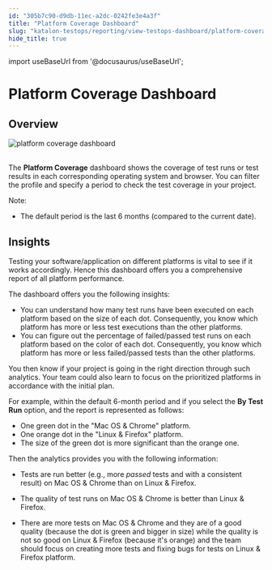 ```yaml
---
id: "305b7c90-d9db-11ec-a2dc-0242fe3e4a3f"
title: "Platform Coverage Dashboard"
slug: "katalon-testops/reporting/view-testops-dashboard/platform-coverage-dashboard"
hide_title: true
---
```

import useBaseUrl from '@docusaurus/useBaseUrl';

    

# <a id="id_dashboard-platform-coverage" class="anchor_top_offset"/><a id="ariaid-title1" class="anchor_top_offset"/>Platform Coverage Dashboard

    
    
  

## <a id="id_1" class="anchor_top_offset"/>Overview

<p xmlns="http://www.w3.org/1999/xhtml" className="p">   <img className="image" src={useBaseUrl("https://github.com/katalon-studio/docs-images/raw/master/katalon-analytics/docs/overview/kt-dashboard-platform-coverage-ui-may2022.png")} alt="platform coverage dashboard" /><br /><br /> </p> 
<p xmlns="http://www.w3.org/1999/xhtml" className="p">The <strong className="ph b">Platform Coverage</strong> dashboard shows the   coverage of test runs or test results in each corresponding   operating system and browser. You can filter the profile and   specify a period to check the test coverage in your project.</p> 
<div xmlns="http://www.w3.org/1999/xhtml" className="note note note_note"><span className="note__title">Note:</span> 
  <ul className="ul"><li className="li"><p className="p">The default period is the last 6 months (compared to the current
        date).</p></li></ul>
</div>
    

## <a id="id_2" class="anchor_top_offset"/>Insights

    
      
<p xmlns="http://www.w3.org/1999/xhtml" className="p">Testing your software/application on different platforms is   vital to see if it works accordingly. Hence this dashboard offers   you a comprehensive report of all platform performance.</p> 
      
<p xmlns="http://www.w3.org/1999/xhtml" className="p">The dashboard offers you the following insights:</p> 
      
<ul xmlns="http://www.w3.org/1999/xhtml" className="ul">   <li className="li">You can understand how many test runs have been executed on     each platform based on the size of each dot. Consequently, you know     which platform has more or less test executions than the other     platforms.</li>   <li className="li">You can figure out the percentage of failed/passed test runs on     each platform based on the color of each dot. Consequently, you     know which platform has more or less failed/passed tests than the     other platforms.</li> </ul> 
      
<p xmlns="http://www.w3.org/1999/xhtml" className="p">You then know if your project is going in the right direction   through such analytics. Your team could also learn to focus on the   prioritized platforms in accordance with the initial plan.</p> 
      
<p xmlns="http://www.w3.org/1999/xhtml" className="p">For example, within the default 6-month period and if you select   the <strong className="ph b">By Test Run</strong> option, and the report is   represented as follows:</p> 
      
<ul xmlns="http://www.w3.org/1999/xhtml" className="ul">   <li className="li">One green dot in the "Mac OS &amp; Chrome" platform.</li>   <li className="li">One orange dot in the "Linux &amp; Firefox" platform.</li>   <li className="li">The size of the green dot is more significant than the orange     one.</li> </ul> 
      
<p xmlns="http://www.w3.org/1999/xhtml" className="p">Then the analytics provides you with the following   information:</p> 
      
<ul xmlns="http://www.w3.org/1999/xhtml" className="ul">   <li className="li">     <p className="p">Tests are run better (e.g., more <em className="ph i">passed</em> tests and with       a consistent result) on Mac OS &amp; Chrome than on Linux &amp;       Firefox.</p>   </li>   <li className="li">     <p className="p">The quality of test runs on Mac OS &amp; Chrome is better than       Linux &amp; Firefox.</p>   </li>   <li className="li">     <p className="p">There are more tests on Mac OS &amp; Chrome and they are of a       good quality (because the dot is green and bigger in size) while       the quality is not so good on Linux &amp; Firefox (because it's       orange) and the team should focus on creating more tests and fixing       bugs for tests on Linux &amp; Firefox platform.</p>   </li> </ul> 
    
  
